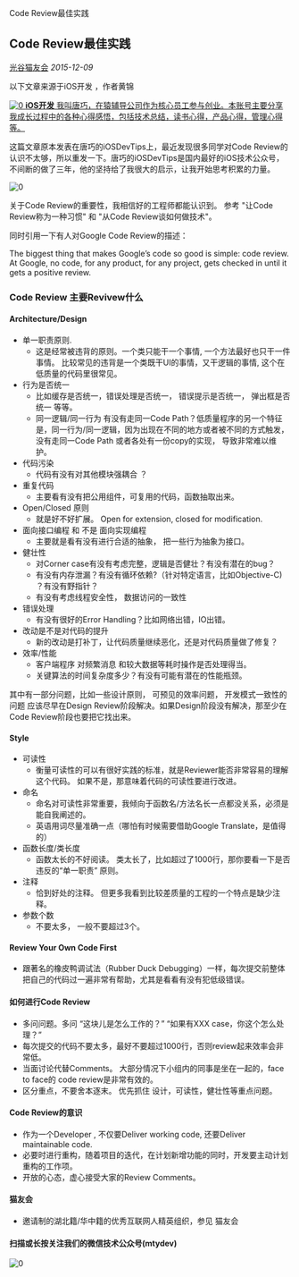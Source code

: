 Code Review最佳实践

##  Code Review最佳实践

   [光谷猫友会](Code%20Review最佳实践.md#)    *2015-12-09*

 以下文章来源于iOS开发  ，作者黄锦

 [   ![0](../_resources/ff1dc70eb324a6a6d141b4e41419949f.jpg)          **iOS开发**   我叫唐巧，在猿辅导公司作为核心员工参与创业。本账号主要分享我成长过程中的各种心得感悟，包括技术总结，读书心得，产品心得，管理心得等。](https://mp.weixin.qq.com/s?__biz=MzIwMTQwNTA3Nw==&mid=400946871&idx=1&sn=5a125337833768d705f9d87ba8cd9fff#)

这篇文章原本发表在唐巧的iOSDevTips上，最近发现很多同学对Code Review的认识不太够，所以重发一下。唐巧的iOSDevTips是国内最好的iOS技术公众号，不间断的做了三年，他的坚持给了我很大的启示，让我开始思考积累的力量。

![0](../_resources/e371941a4724e1bb9ad1c28e356e6a69.jpg)

关于Code Review的重要性，我相信好的工程师都能认识到。 参考 "让Code Review称为一种习惯" 和 "从Code Review谈如何做技术"。

同时引用一下有人对Google Code Review的描述：

The biggest thing that makes Google’s code so good is simple: code review. At Google, no code, for any product, for any project, gets checked in until it gets a positive review.

### Code Review 主要Revivew什么

#### Architecture/Design

- 单一职责原则.
    - 这是经常被违背的原则。一个类只能干一个事情, 一个方法最好也只干一件事情。 比较常见的违背是一个类既干UI的事情，又干逻辑的事情, 这个在低质量的代码里很常见。
- 行为是否统一
    - 比如缓存是否统一，错误处理是否统一， 错误提示是否统一， 弹出框是否统一 等等。
    - 同一逻辑/同一行为 有没有走同一Code Path？低质量程序的另一个特征是，同一行为/同一逻辑，因为出现在不同的地方或者被不同的方式触发，没有走同一Code Path 或者各处有一份copy的实现， 导致非常难以维护。
- 代码污染
    - 代码有没有对其他模块强耦合 ？
- 重复代码
    - 主要看有没有把公用组件，可复用的代码，函数抽取出来。
- Open/Closed 原则
    - 就是好不好扩展。 Open for extension, closed for modification.
- 面向接口编程 和 不是 面向实现编程
    - 主要就是看有没有进行合适的抽象， 把一些行为抽象为接口。
- 健壮性
    - 对Corner case有没有考虑完整，逻辑是否健壮？有没有潜在的bug？
    - 有没有内存泄漏？有没有循环依赖?（针对特定语言，比如Objective-C) ？有没有野指针？
    - 有没有考虑线程安全性， 数据访问的一致性
- 错误处理
    - 有没有很好的Error Handling？比如网络出错，IO出错。
- 改动是不是对代码的提升
    - 新的改动是打补丁，让代码质量继续恶化，还是对代码质量做了修复？
- 效率/性能
    - 客户端程序 对频繁消息 和较大数据等耗时操作是否处理得当。
    - 关键算法的时间复杂度多少？有没有可能有潜在的性能瓶颈。

其中有一部分问题，比如一些设计原则， 可预见的效率问题， 开发模式一致性的问题 应该尽早在Design Review阶段解决。如果Design阶段没有解决，那至少在Code Review阶段也要把它找出来。

#### Style

- 可读性
    - 衡量可读性的可以有很好实践的标准，就是Reviewer能否非常容易的理解这个代码。 如果不是，那意味着代码的可读性要进行改进。
- 命名
    - 命名对可读性非常重要，我倾向于函数名/方法名长一点都没关系，必须是能自我阐述的。
    - 英语用词尽量准确一点（哪怕有时候需要借助Google Translate，是值得的）
- 函数长度/类长度
    - 函数太长的不好阅读。 类太长了，比如超过了1000行，那你要看一下是否违反的“单一职责” 原则。
- 注释
    - 恰到好处的注释。 但更多我看到比较差质量的工程的一个特点是缺少注释。
- 参数个数
    - 不要太多， 一般不要超过3个。

#### Review Your Own Code First

- 跟著名的橡皮鸭调试法（Rubber Duck Debugging）一样，每次提交前整体把自己的代码过一遍非常有帮助，尤其是看看有没有犯低级错误。

#### 如何进行Code Review

- 多问问题。多问 “这块儿是怎么工作的？” “如果有XXX case，你这个怎么处理？”
- 每次提交的代码不要太多，最好不要超过1000行，否则review起来效率会非常低。
- 当面讨论代替Comments。 大部分情况下小组内的同事是坐在一起的，face to face的 code review是非常有效的。
- 区分重点，不要舍本逐末。 优先抓住 设计，可读性，健壮性等重点问题。

#### Code Review的意识

- 作为一个Developer , 不仅要Deliver working code, 还要Deliver maintainable code.
- 必要时进行重构，随着项目的迭代，在计划新增功能的同时，开发要主动计划重构的工作项。
- 开放的心态，虚心接受大家的Review Comments。

#### 猫友会

- 邀请制的湖北籍/华中籍的优秀互联网人精英组织，参见 猫友会

#### 扫描或长按关注我们的微信技术公众号(mtydev)

![0](../_resources/774f40be6b1a9c61af0a8a44a39f73d6.jpg)